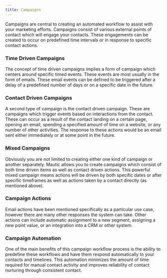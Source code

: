 ```yaml
---
title: Campaigns
---
```


Campaigns are central to creating an automated workflow to assist with your marketing efforts. Campaigns consist of various external points of contact which will engage your contacts. These engagements can be created to occur on predefined time intervals or in response to specific contact actions.

### Time Driven Campaigns

The concept of time driven campaigns implies a form of campaign which centers around specific timed events. These events are most usually in the form of emails. These email events can be defined to be triggered after a delay of a predefined number of days or on a specific date in the future.

### Contact Driven Campaigns

A second type of campaign is the contact driven campaign. These are campaigns which trigger events based on interactions from the contact. These can occur as a result of the contact landing on a certain page, opening an email, spending a specified amount of time on a website, or any number of other activities. The response to these actions would be an email sent either immediately or at some point in the future.

### Mixed Campaigns

Obviously you are not limited to creating either one kind of campaign or another separately. Mautic allows you to create campaigns which consist of both time driven items as well as contact driven actions. This powerful mixed campaign means actions will be driven by both specific dates or after specific timeframes as well as actions taken by a contact directly (as mentioned above).

### Campaign Actions

Email actions have been mentioned specifically as a particular use case, however there are many other responses the system can take. Other actions can include automatic assignment to a new segment, assigning a new point value, or an integration into a CRM or other system.

### Campaign Automation

One of the main benefits of this campaign workflow process is the ability to predefine these workflows and have them respond automatically to your contacts and timelines. This automation minimizes the amount of time required for manual contact activity and improves reliability of contact nurturing through consistent contact.
